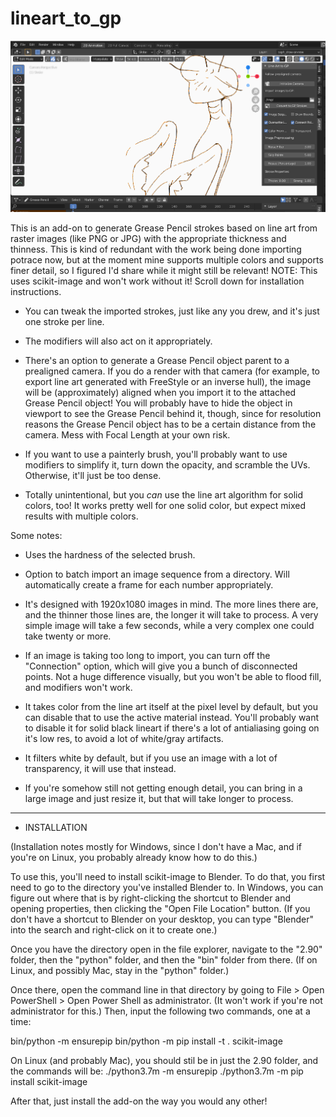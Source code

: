 # lineart_to_gp

![example](linegp-example.png)

This is an add-on to generate Grease Pencil strokes based on line art from raster images (like PNG or JPG) with the appropriate thickness and thinness. This is kind of redundant with the work being done importing potrace now, but at the moment mine supports multiple colors and supports finer detail, so I figured I'd share while it might still be relevant!
NOTE: This uses scikit-image and won't work without it! Scroll down for installation instructions.

- You can tweak the imported strokes, just like any you drew, and it's just one stroke per line.


- The modifiers will also act on it appropriately. 


- There's an option to generate a Grease Pencil object parent to a prealigned camera. If you do a render with that camera (for example, to export line art generated with FreeStyle or an inverse hull), the image will be (approximately) aligned when you import it to the attached Grease Pencil object! You will probably have to hide the object in viewport to see the Grease Pencil behind it, though, since for resolution reasons the Grease Pencil object has to be a certain distance from the camera. Mess with Focal Length at your own risk.

- If you want to use a painterly brush, you'll probably want to use modifiers to simplify it, turn down the opacity, and scramble the UVs. Otherwise, it'll just be too dense.

- Totally unintentional, but you *can* use the line art algorithm for solid colors, too! It works pretty well for one solid color, but expect mixed results with multiple colors.

Some notes: 

- Uses the hardness of the selected brush.

- Option to batch import an image sequence from a directory. Will automatically create a frame for each number appropriately.

- It's designed with 1920x1080 images in mind. The more lines there are, and the thinner those lines are, the longer it will take to process. A very simple image will take a few seconds, while a very complex one could take twenty or more.

- If an image is taking too long to import, you can turn off the "Connection" option, which will give you a bunch of disconnected points. Not a huge difference visually, but you won't be able to flood fill, and modifiers won't work.

- It takes color from the line art itself at the pixel level by default, but you can disable that to use the active material instead. You'll probably want to disable it for solid black lineart if there's a lot of antialiasing going on it's low res, to avoid a lot of white/gray artifacts.

- It filters white by default, but if you use an image with a lot of transparency, it will use that instead.

- If you're somehow still not getting enough detail, you can bring in a large image and just resize it, but that will take longer to process. 

---

- INSTALLATION

(Installation notes mostly for Windows, since I don't have a Mac, and if you're on Linux, you probably already know how to do this.)

To use this, you'll need to install scikit-image to Blender. To do that, you first need to go to the directory you've installed Blender to. In Windows, you can figure out where that is by right-clicking the shortcut to Blender and opening properties, then clicking the "Open File Location" button. (If you don't have a shortcut to Blender on your desktop, you can type "Blender" into the search and right-click on it to create one.)

Once you have the directory open in the file explorer, navigate to the "2.90" folder, then the "python" folder, and then the "bin" folder from there. (If on Linux, and possibly Mac, stay in the "python" folder.)

Once there, open the command line in that directory by going to File > Open PowerShell > Open Power Shell as administrator. (It won't work if you're not administrator for this.) Then, input the following two commands, one at a time:

bin/python -m ensurepip
bin/python -m pip install -t . scikit-image

On Linux (and probably Mac), you should stil be in just the 2.90 folder, and the commands will be:
./python3.7m -m ensurepip
./python3.7m -m pip install scikit-image

After that, just install the add-on the way you would any other!
